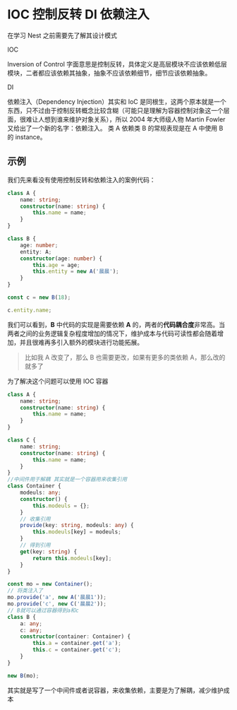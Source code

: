 # IOC 控制反转 DI 依赖注入

在学习 Nest 之前需要先了解其设计模式

IOC

Inversion of Control 字面意思是控制反转，具体定义是高层模块不应该依赖低层模块，二者都应该依赖其抽象，抽象不应该依赖细节，细节应该依赖抽象。

DI

依赖注入（Dependency Injection）其实和 IoC 是同根生，这两个原本就是一个东西，只不过由于控制反转概念比较含糊（可能只是理解为容器控制对象这一个层面，很难让人想到谁来维护对象关系），所以 2004 年大师级人物 Martin Fowler 又给出了一个新的名字：依赖注入。 类 A 依赖类 B 的常规表现是在 A 中使用 B 的 instance。

## 示例

我们先来看没有使用控制反转和依赖注入的案例代码：

```typescript
class A {
	name: string;
	constructor(name: string) {
		this.name = name;
	}
}

class B {
	age: number;
	entity: A;
	constructor(age: number) {
		this.age = age;
		this.entity = new A('晨晨');
	}
}

const c = new B(18);

c.entity.name;
```

我们可以看到，**B** 中代码的实现是需要依赖 **A** 的，两者的**代码耦合度**非常高。当两者之间的业务逻辑复杂程度增加的情况下，维护成本与代码可读性都会随着增加，并且很难再多引入额外的模块进行功能拓展。

> 比如我 A 改变了，那么 B 也需要更改，如果有更多的类依赖 A，那么改的就多了

为了解决这个问题可以使用 IOC 容器

```typescript
class A {
	name: string;
	constructor(name: string) {
		this.name = name;
	}
}

class C {
	name: string;
	constructor(name: string) {
		this.name = name;
	}
}
//中间件用于解耦 其实就是一个容器用来收集引用
class Container {
	modeuls: any;
	constructor() {
		this.modeuls = {};
	}
	// 收集引用
	provide(key: string, modeuls: any) {
		this.modeuls[key] = modeuls;
	}
	// 得到引用
	get(key: string) {
		return this.modeuls[key];
	}
}

const mo = new Container();
// 将类注入了
mo.provide('a', new A('晨晨1'));
mo.provide('c', new C('晨晨2'));
// B就可以通过容器得到a和c
class B {
	a: any;
	c: any;
	constructor(container: Container) {
		this.a = container.get('a');
		this.c = container.get('c');
	}
}

new B(mo);
```

其实就是写了一个中间件或者说容器，来收集依赖，主要是为了解耦，减少维护成本

